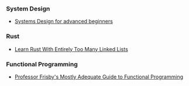 ### System Design

 - [Systems Design for advanced beginners](https://robertheaton.com/2020/04/06/systems-design-for-advanced-beginners/)

### Rust 

 - [Learn Rust With Entirely Too Many Linked Lists](https://rust-unofficial.github.io/too-many-lists/)

### Functional Programming

 - [Professor Frisby's Mostly Adequate Guide to Functional Programming](https://mostly-adequate.gitbooks.io/mostly-adequate-guide/content/)
